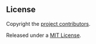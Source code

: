 ## License

Copyright the [project contributors](https://github.com/bolasblack/http-api-guide/graphs/contributors).

Released under a [MIT License](http://opensource.org/licenses/MIT).
